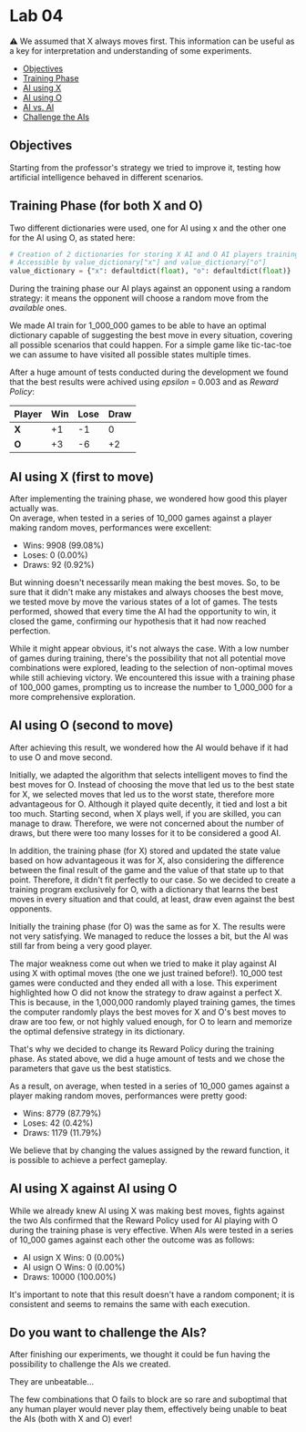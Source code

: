 # Lab 04
⚠️ We assumed that X always moves first. This information can be useful as a key for interpretation and understanding of some experiments.

- [Objectives](#objectives)
- [Training Phase](#training-phase-for-both-x-and-o)
- [AI using X](#ai-using-x-first-to-move)
- [AI using O](#ai-using-o-second-to-move)
- [AI vs. AI](#ai-using-x-against-ai-using-o)
- [Challenge the AIs](#do-you-want-to-challenge-the-ais)

## Objectives
Starting from the professor's strategy we tried to improve it, testing how artificial intelligence behaved in different scenarios.

## Training Phase (for both X and O)
Two different dictionaries were used, one for AI using x and the other one for the AI using O, as stated here:

```python
# Creation of 2 dictionaries for storing X AI and O AI players training
# Accessible by value_dictionary["x"] and value_dictionary["o"]
value_dictionary = {"x": defaultdict(float), "o": defaultdict(float)}
```

During the training phase our AI plays against an opponent using a random strategy: it means the opponent will choose a random move from the _available_ ones.

We made AI train for 1_000_000 games to be able to have an optimal dictionary capable of suggesting the best move in every situation, covering all possible scenarios that could happen. For a simple game like tic-tac-toe we can assume to have visited all possible states multiple times.

After a huge amount of tests conducted during the development we found that the best results were achived using _epsilon_ = 0.003 and as _Reward Policy_:

| Player  | Win  | Lose | Draw |
|---------|------|------|------|
|  **X**  |  +1  |  -1  |   0  |
|  **O**  |  +3  |  -6  |  +2  |

## AI using X (first to move)
After implementing the training phase, we wondered how good this player actually was.  
On average, when tested in a series of 10_000 games against a player making random moves, performances were excellent:

- Wins: 9908 (99.08%)
- Loses: 0 (0.00%)
- Draws: 92 (0.92%)

But winning doesn't necessarily mean making the best moves.
So, to be sure that it didn't make any mistakes and always chooses the best move, we tested move by move the various states of a lot of games.
The tests performed, showed that every time the AI had the opportunity to win, it closed the game, confirming our hypothesis that it had now reached perfection.

While it might appear obvious, it's not always the case. With a low number of games during training, there's the possibility that not all potential move combinations were explored, leading to the selection of non-optimal moves while still achieving victory. We encountered this issue with a training phase of 100_000 games, prompting us to increase the number to 1_000_000 for a more comprehensive exploration.

## AI using O (second to move)
After achieving this result, we wondered how the AI would behave if it had to use O and move second.

Initially, we adapted the algorithm that selects intelligent moves to find the best moves for O.
Instead of choosing the move that led us to the best state for X, we selected moves that led us to the worst state, therefore more advantageous for O.
Although it played quite decently, it tied and lost a bit too much. Starting second, when X plays well, if you are skilled, you can manage to draw. Therefore, we were not concerned about the number of draws, but there were too many losses for it to be considered a good AI.

In addition, the training phase (for X) stored and updated the state value based on how advantageous it was for X, also considering the difference between the final result of the game and the value of that state up to that point.
Therefore, it didn't fit perfectly to our case.
So we decided to create a training program exclusively for O, with a dictionary that learns the best moves in every situation and that could, at least, draw even against the best opponents.

Initially the training phase (for O) was the same as for X.
The results were not very satisfying. We managed to reduce the losses a bit, but the AI was still far from being a very good player.

The major weakness come out when we tried to make it play against AI using X with optimal moves (the one we just trained before!).
10_000 test games were conducted and they ended all with a lose.
This experiment highlighted how O did not know the strategy to draw against a perfect X. This is because, in the 1,000,000 randomly played training games, the times the computer randomly plays the best moves for X and O's best moves to draw are too few, or not highly valued enough, for O to learn and memorize the optimal defensive strategy in its dictionary.

That's why we decided to change its Reward Policy during the training phase. As stated above, we did a huge amount of tests and we chose the parameters that gave us the best statistics.

As a result, on average, when tested in a series of 10_000 games against a player making random moves, performances were pretty good:

- Wins: 8779 (87.79%)
- Loses: 42 (0.42%)
- Draws: 1179 (11.79%)

We believe that by changing the values assigned by the reward function, it is possible to achieve a perfect gameplay.

## AI using X against AI using O
While we already knew AI using X was making best moves, fights against the two AIs confirmed that the Reward Policy used for AI playing with O during the training phase is very effective.
When AIs were tested in a series of 10_000 games against each other the outcome was as follows:

- AI usign X Wins: 0 (0.00%)
- AI usign O Wins: 0 (0.00%)
- Draws: 10000 (100.00%)

It's important to note that this result doesn't have a random component; it is consistent and seems to remains the same with each execution.

## Do you want to challenge the AIs?
After finishing our experiments, we thought it could be fun having the possibility to challenge the AIs we created.

They are unbeatable...

The few combinations that O fails to block are so rare and suboptimal that any human player would never play them, effectively being unable to beat the AIs (both with X and O) ever!